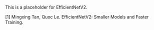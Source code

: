 This is a placeholder for EfficientNetV2.

[1] Mingxing Tan, Quoc Le. EfficientNetV2: Smaller Models and Faster Training.
